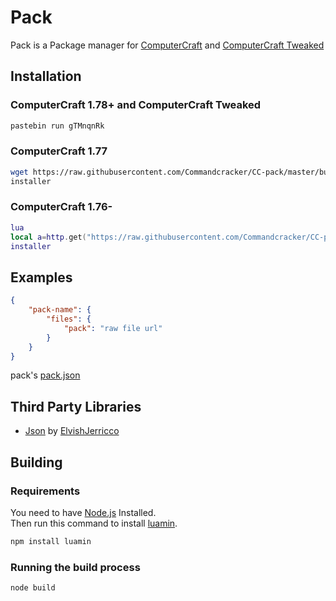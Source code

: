 # Pack

Pack is a Package manager for [ComputerCraft](https://github.com/dan200/ComputerCraft) and [ComputerCraft Tweaked](https://github.com/SquidDev-CC/CC-Tweaked)

## Installation

### ComputerCraft 1.78+ and ComputerCraft Tweaked

```bash
pastebin run gTMnqnRk
```

### ComputerCraft 1.77

```bash
wget https://raw.githubusercontent.com/Commandcracker/CC-pack/master/build/installer.lua installer
installer
```

### ComputerCraft 1.76-

```lua
lua
local a=http.get("https://raw.githubusercontent.com/Commandcracker/CC-pack/master/build/installer.lua")local b=fs.open(shell.resolve("installer"),"w")b.write(a.readAll())b.close()a.close()exit()
installer
```

## Examples

```json
{
    "pack-name": {
        "files": {
            "pack": "raw file url"
        }
    }
}
```

pack's [pack.json](pack.json)

## Third Party Libraries

- [Json](https://pastebin.com/4nRg9CHU) by [ElvishJerricco](https://pastebin.com/u/ElvishJerricco)

## Building

### Requirements

You need to have [Node.js](https://nodejs.org) Installed. \
Then run this command to install [luamin](https://github.com/mathiasbynens/luamin).

```bash
npm install luamin
```

### Running the build process

```bash
node build
```
